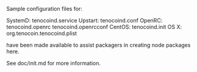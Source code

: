 Sample configuration files for:

SystemD: tenocoind.service
Upstart: tenocoind.conf
OpenRC:  tenocoind.openrc
         tenocoind.openrcconf
CentOS:  tenocoind.init
OS X:    org.tenocoin.tenocoind.plist

have been made available to assist packagers in creating node packages here.

See doc/init.md for more information.
